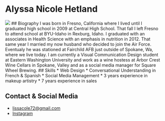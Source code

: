 # Alyssa Nicole Hetland
<img src= "https://scontent-sea1-1.xx.fbcdn.net/hphotos-xpt1/v/t1.0-9/12107075_163595933988188_8925989010607800588_n.jpg?oh=71e6e61005a8bd7b7bc27ccc71d5f79b&oe=574218F8"> 
## Biography 
I was born in Fresno, California where I lived until I graduated high school in 2009 at Central High School. That fall I left Fresno to attend school at BYU-Idaho in Rexburg, Idaho. I graduated with an associates in Health Science with an emphasis in nutrition in 2012. That same year I married my now husband who decided to join the Air Force. Eventualy he was stationed at Fairchild AFB just outside of Spokane, Wa, where we live today. I am currently a Visual Communication Design student at Eastern Washington University and work as a wine hostess at Arbor Crest Wine Cellars in Spokane, Valley and as a social media manager for Square Wheel Brewing.
## Skills
* Web Design
* Conversational Understanding in French & Spanish
* Social Media Management
* 3 years experience in makeup artistry
* 7 years experience in sales

## Contact & Social Media
* lissacole72@gmail.com
* <a href="https://www.instagram.com/lissacole72"> Instagram </a>

